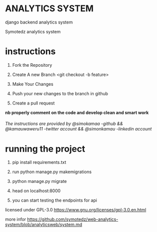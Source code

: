 # ANALYTICS SYSTEM
 django backend analytics system

Symotedz analytics system

# instructions
1) Fork the Repository

2) Create A new Branch <git checkout -b feature>

3) Make Your Changes

4) Push your new changes to the branch in github

5) Create a pull request

<b>nb properly comment on the code and develop clean and smart work</b>

<h6>The instructions are provided by @simokamaa -github && @kamauwaweru11 -twitter account && @simonkamau -linkedin account

# running the project
1) pip install requirements.txt

2) run python manage.py makemigrations

3) python manage.py migrate 

4) head on localhost:8000

5) you can start testing the endpoints for api

 licensed under GPL-3.0 https://www.gnu.org/licenses/gpl-3.0.en.html

 more infor https://github.com/symotedz/web-analytics-system/blob/analyticsweb/system.md





